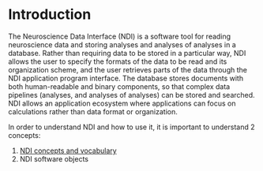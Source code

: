 # Introduction

The Neuroscience Data Interface (NDI) is a software tool for reading neuroscience data and storing analyses and analyses of analyses in a database. Rather than requiring data to be stored in a particular way, NDI allows the user to specify the formats of the data to be read and its organization scheme, and the user retrieves parts of the data through the NDI application program interface. The database stores documents with both human-readable and binary components, so that complex data pipelines (analyses, and analyses of analyses) can be stored and searched. NDI allows an application ecosystem where applications can focus on calculations rather than data format or organization.

In order to understand NDI and how to use it, it is important to understand 2 concepts:

1. [NDI concepts and vocabulary](2_ndimodel_vocabulary.md)
2. NDI software objects

